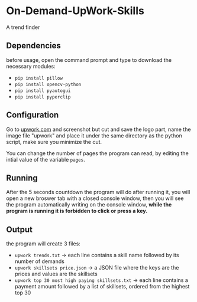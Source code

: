 # On-Demand-UpWork-Skills
A trend finder

## Dependencies
before usage, open the command prompt and type to download the necessary modules:
- `pip install pillow`
- `pip install opencv-python`
- `pip install pyautogui`
- `pip install pyperclip`

## Configuration
Go to [upwork.com](upwork.com) and screenshot but cut and save the logo part, name the image file "upwork" and place it under the same directory as the python script, make sure you minimize the cut.

You can change the number of pages the program can read, by editing the intial value of the variable `pages`.

## Running
After the 5 seconds countdown the program will do after running it, you will open a new broswer tab with a closed console window, then you will see the program automatically writing on the console window, **while the program is running it is forbidden to click or press a key.**

## Output
the program will create 3 files:
- `upwork trends.txt` -> each line contains a skill name followed by its number of demands
- `upwork skillsets price.json` -> a JSON file where the keys are the prices and values are the skillsets
- `upwork top 30 most high paying skillsets.txt` -> each line contains a payment amount followed by a list of skillsets, ordered from the highest top 30
